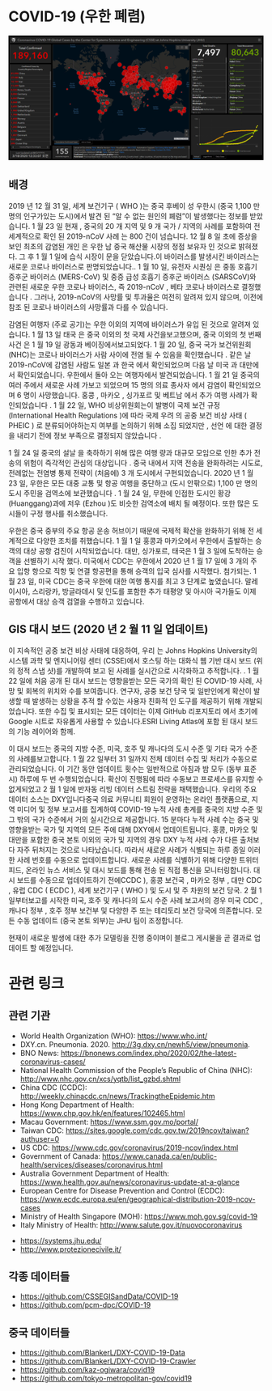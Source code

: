 # COVID-19 (우한 폐렴)
[![](covid.png)](https://www.arcgis.com/apps/opsdashboard/index.html#/bda7594740fd40299423467b48e9ecf6)

## 배경
2019 년 12 월 31 일, 세계 보건기구 ( WHO )는 중국 후베이 성 우한시 (중국 1,100 만 명의 인구가있는 도시)에서 발견 된 “알 수 없는 원인의 폐렴”이 발생했다는 정보를 받았습니다. 1 월 23 일 현재 , 중국의 20 개 지역 및 9 개 국가 / 지역의 사례를 포함하여 전 세계적으로 확인 된 2019-nCoV 사례 는 800 건이 넘습니다. 12 월 8 일 초에 증상을 보인 최초의 감염된 개인 은 우한 남 중국 해산물 시장의 정점 보유자 인 것으로 밝혀졌다. 그 후 1 월 1 일에 습식 시장이 문을 닫았습니다.이 바이러스를 발생시킨 바이러스는 새로운 코로나 바이러스로 판명되었습니다.. 1 월 10 일, 유전자 시퀀싱 은 중동 호흡기 증후군 바이러스 (MERS-CoV) 및 중증 급성 호흡기 증후군 바이러스 (SARSCoV)와 관련된 새로운 우한 코로나 바이러스, 즉 2019-nCoV , 베타 코로나 바이러스로 결정했습니다 . 그러나, 2019-nCoV의 사망률 및 투과율은 여전히   알려져 있지 않으며, 이전에 참조 된 코로나 바이러스의 사망률과 다를 수 있습니다.

감염된 여행자 (주로 공기)는 우한 이외의 지역에 바이러스가 유입 된 것으로 알려져 있습니다. 1 월 13 일 태국 은 중국 이외의 첫 국제 사건을보고했으며, 중국 이외의 첫 번째 사건 은 1 월 19 일 광동과 베이징에서보고되었다. 1 월 20 일, 중국 국가 보건위원회 (NHC)는 코로나 바이러스가 사람 사이에 전염 될 수 있음을 확인했습니다 . 같은 날 2019-nCoV에 감염된 사람도 일본 과 한국 에서 확인되었으며 다음 날 미국 과 대만에서 확인되었습니다. 우한에서 돌아 오는 여행자에서 발견되었습니다. 1 월 21 일 중국의 여러 주에서 새로운 사례 가보고 되었으며 15 명의 의료 종사자 에서 감염이 확인되었으며 6 명이 사망했습니다. 홍콩 ,  마카오 , 싱가포르 및 베트남 에서 추가 여행 사례가 확인되었습니다 . 1 월 22 일, WHO 비상위원회는이 발병이 국제 보건 규정 (International Health Regulations )에 따라 국제 우려 의 공중 보건 비상 사태  ( PHEIC )  로 분류되어야하는지 여부를 논의하기 위해 소집  되었지만  , 선언 에 대한 결정 을 내리기 전에 정보 부족으로 결정되지 않았습니다 .

1 월 24 일 중국의 설날 을 축하하기 위해 많은 여행 량과 대규모 모임으로 인한 추가 전송의 위험이 즉각적인 관심의 대상입니다 . 중국 내에서 지역 전송을 완화하려는 시도로, 전례없는 전염병 통제 전략이 (처음에) 3 개 도시에서 구현되었습니다. 2020 년 1 월 23 일, 우한은 모든 대중 교통 및 항공 여행을 중단하고 (도시 안팎으로) 1,100 만 명의 도시 주민을 검역소에 보관했습니다 . 1 월 24 일, 무한에 인접한 도시인 황강 (Huanggang)과에 저우 (Ezhou )도 비슷한 검역소에 배치 될 예정이다. 또한 많은 도시들이 구정 행사를 취소했습니다.

우한은 중국 중부의 주요 항공 운송 허브이기 때문에 국제적 확산을 완화하기 위해 전 세계적으로 다양한 조치를 취했습니다. 1 월 1 일 홍콩과 마카오에서 우한에서 출발하는 승객의 대상 공항 검진이 시작되었습니다. 대만, 싱가포르, 태국은 1 월 3 일에 도착하는 승객을 선별하기 시작 했다. 미국에서 CDC는 우한에서 2020 년 1 월 17 일에 3 개의 주요 입항 항으로 직항 및 연결 항공편을 통해 승객의 입국 심사를 시작했다. 첨가되는. 1 월 23 일, 미국 CDC는 중국 우한에 대한 여행 통지를 최고 3 단계로 높였습니다. 말레이시아, 스리랑카, 방글라데시 및 인도를 포함한 추가 태평양 및 아시아 국가들도 이제 공항에서 대상 승객 검열을 수행하고 있습니다.

## GIS 대시 보드  (2020 년 2 월 11 일 업데이트)
이 지속적인 공중 보건 비상 사태에 대응하여, 우리 는 Johns Hopkins University의 시스템 과학 및 엔지니어링 센터 (CSSE)에서 호스팅 하는 대화식 웹 기반 대시 보드 (위의 정적 스냅 샷)를 개발하여 보고 된 사례를 실시간으로 시각화하고 추적합니다. . 1 월 22 일에 처음 공개 된 대시 보드는 영향을받는 모든 국가의 확인 된 COVID-19 사례, 사망 및 회복의 위치와 수를 보여줍니다. 연구자, 공중 보건 당국 및 일반인에게 확산이 발생할 때 발생하는 상황을 추적 할 수있는 사용자 친화적 인 도구를 제공하기 위해 개발되었습니다. 또한 수집 및 표시되는 모든 데이터는 이제 GitHub 리포지토리 에서 초기에 Google 시트로 자유롭게 사용할 수 있습니다.ESRI Living Atlas에 포함 된 대시 보드의 기능 레이어와 함께.

이 대시 보드는 중국의 지방 수준, 미국, 호주 및 캐나다의 도시 수준 및 기타 국가 수준의 사례를보고합니다. 1 월 22 일부터 31 일까지 전체 데이터 수집 및 처리가 수동으로 관리되었습니다. 이 기간 동안 업데이트 횟수는 일반적으로 아침과 밤 모두 (동부 표준시) 하루에 두 번 수행되었습니다. 확산이 진행됨에 따라 수동보고 프로세스를 유지할 수 없게되었고 2 월 1 일에 반자동 리빙 데이터 스트림 전략을 채택했습니다. 우리의 주요 데이터 소스는 DXY입니다중국 의료 커뮤니티 회원이 운영하는 온라인 플랫폼으로, 지역 미디어 및 정부 보고서를 집계하여 COVID-19 누적 사례 총계를 중국의 지방 수준 및 그 밖의 국가 수준에서 거의 실시간으로 제공합니다. 15 분마다 누적 사례 수는 중국 및 영향을받는 국가 및 지역의 모든 주에 대해 DXY에서 업데이트됩니다. 홍콩, 마카오 및 대만을 포함한 중국 본토 이외의 국가 및 지역의 경우 DXY 누적 사례 수가 다른 출처보다 자주 뒤처지는 것으로 나타났습니다. 따라서 새로운 사례가 식별되는 하루 종일 이러한 사례 번호를 수동으로 업데이트합니다. 새로운 사례를 식별하기 위해 다양한 트위터 피드, 온라인 뉴스 서비스 및 대시 보드를 통해 전송 된 직접 통신을 모니터링합니다. 대시 보드를 수동으로 업데이트하기 전에CCDC ), 홍콩 보건국 , 마카오 정부 , 대만 CDC , 유럽 CDC ( ECDC ), 세계 보건기구 ( WHO ) 및 도시 및 주 차원의 보건 당국. 2 월 1 일부터보고를 시작한 미국, 호주 및 캐나다의 도시 수준 사례 보고서의 경우 미국 CDC , 캐나다 정부 , 호주 정부 보건부 및 다양한 주 또는 테리토리 보건 당국에 의존합니다. 모든 수동 업데이트 (중국 본토 외부)는 JHU 팀이 조정합니다.

현재이 새로운 발생에 대한 추가 모델링을 진행 중이며이 블로그 게시물을 곧 결과로 업데이트 할 예정입니다.

# 관련 링크
## 관련 기관
* World Health Organization (WHO): https://www.who.int/ <br>
* DXY.cn. Pneumonia. 2020. http://3g.dxy.cn/newh5/view/pneumonia.  <br>
* BNO News: https://bnonews.com/index.php/2020/02/the-latest-coronavirus-cases/  <br>
* National Health Commission of the People’s Republic of China (NHC): <br>
 http://www.nhc.gov.cn/xcs/yqtb/list_gzbd.shtml <br>
* China CDC (CCDC): http://weekly.chinacdc.cn/news/TrackingtheEpidemic.htm <br>
* Hong Kong Department of Health: https://www.chp.gov.hk/en/features/102465.html <br>
* Macau Government: https://www.ssm.gov.mo/portal/ <br>
* Taiwan CDC: https://sites.google.com/cdc.gov.tw/2019ncov/taiwan?authuser=0 <br>
* US CDC: https://www.cdc.gov/coronavirus/2019-ncov/index.html <br>
* Government of Canada: https://www.canada.ca/en/public-health/services/diseases/coronavirus.html <br>
* Australia Government Department of Health: https://www.health.gov.au/news/coronavirus-update-at-a-glance <br>
* European Centre for Disease Prevention and Control (ECDC): https://www.ecdc.europa.eu/en/geographical-distribution-2019-ncov-cases 
* Ministry of Health Singapore (MOH): https://www.moh.gov.sg/covid-19
* Italy Ministry of Health: http://www.salute.gov.it/nuovocoronavirus
- https://systems.jhu.edu/
- http://www.protezionecivile.it/

## 각종 데이터들
- https://github.com/CSSEGISandData/COVID-19
- https://github.com/pcm-dpc/COVID-19


## 중국 데이터들
- https://github.com/BlankerL/DXY-COVID-19-Data
- https://github.com/BlankerL/DXY-COVID-19-Crawler
- https://github.com/kaz-ogiwara/covid19
- https://github.com/tokyo-metropolitan-gov/covid19
